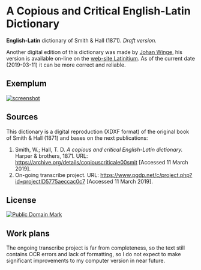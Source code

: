 # A Copious and Critical English-Latin Dictionary

**English-Latin** dictionary of Smith & Hall (1871). _Draft version._

Another digital edition of this dictionary was made by [Johan Winge](https://github.com/Alatius), his version is available on-line on the [web-site Latinitium][1]. As of the current date (2019-03-11) it can be more correct and reliable.


## Exemplum

[![screenshot](https://user-images.githubusercontent.com/13879891/54139965-b445b980-4433-11e9-85a7-b543f46bc2b1.png)](https://user-images.githubusercontent.com/13879891/54139972-b60f7d00-4433-11e9-9ca9-3bfb99f447e2.png)


## Sources

This dictionary is a digital reproduction (XDXF format) of the original book of 
Smith & Hall (1871) and bases on the next publications:

1. Smith, W.; Hall, T. D. _A copious and critical English-Latin dictionary._ Harper & brothers, 1871. URL: <https://archive.org/details/copiouscriticale00smit> \[Accessed 11 March 2019\].
1. On-going transcribe project. URL: <https://www.pgdp.net/c/project.php?id=projectID5775aeccac0c7> \[Accessed 11 March 2019\].


## License

<a rel="license" href="http://creativecommons.org/publicdomain/mark/1.0/">
<img src="https://licensebuttons.net/p/mark/1.0/88x31.png"
     style="border-style: none;" alt="Public Domain Mark" />
</a>


## Work plans

The ongoing transcribe project is far from completeness, so the text still 
contains OCR errors and lack of formatting, so I do not expect to make 
significant improvements to my computer version in near future.

[1]: https://www.latinitium.com/smithhall
